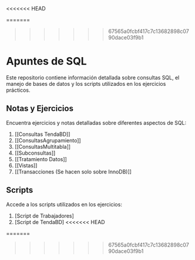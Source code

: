 <<<<<<< HEAD

=======
>>>>>>> 67565a0fcbf417c7c13682898c0790dace03f9b1
# Apuntes de SQL

Este repositorio contiene información detallada sobre consultas SQL, el manejo de bases de datos y los scripts utilizados en los ejercicios prácticos.

## Notas y Ejercicios

Encuentra ejercicios y notas detalladas sobre diferentes aspectos de SQL:

1. [[Consultas TendaBD]]
2. [[ConsultasAgrupamiento]]
3. [[ConsultasMultitabla]]
4. [[Subconsultas]]
5. [[Tratamiento Datos]] 
6. [[Vistas]]
7. [[Transacciones (Se hacen solo sobre InnoDB)]]

## Scripts

Accede a los scripts utilizados en los ejercicios:

1. [Script de Trabajadores]
2. [Script de TendaBD]
<<<<<<< HEAD

=======
>>>>>>> 67565a0fcbf417c7c13682898c0790dace03f9b1
